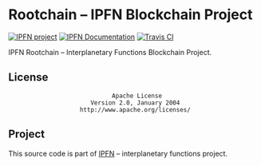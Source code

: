 # Rootchain – IPFN Blockchain Project

[![IPFN project](https://img.shields.io/badge/project-IPFN-blue.svg?style=flat-square)](https://github.com/ipfn)
[![IPFN Documentation](https://img.shields.io/badge/documentation-IPFN-blue.svg?style=flat-square)](//ipfn.github.io/documentation/)
[![Travis CI](https://travis-ci.org/ipfn/ipfn.svg?branch=master)](https://travis-ci.org/ipfn/ipfn)

IPFN Rootchain – Interplanetary Functions Blockchain Project.


## License

                                 Apache License
                           Version 2.0, January 2004
                        http://www.apache.org/licenses/

## Project

This source code is part of [IPFN](https://github.com/ipfn) – interplanetary functions project.

